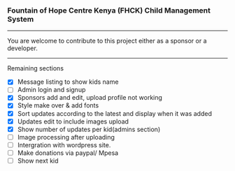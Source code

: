 ### Fountain of Hope Centre Kenya (FHCK) Child Management System
***

You are welcome to contribute to this project either as a sponsor or a developer.

***
Remaining sections

- [x] Message listing to show kids name
- [ ] Admin login and signup
- [x] Sponsors add and edit, upload profile not working
- [x] Style make over & add fonts
- [x] Sort updates according to the latest and display when it was added
- [x] Updates edit to include images upload
- [x] Show number of updates per kid(admins section)
- [ ] Image processing after uploading
- [ ] Intergration with wordpress site.
- [ ] Make donations via paypal/ Mpesa
- [ ] Show next kid